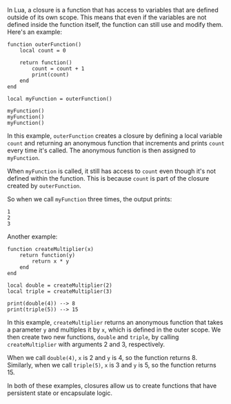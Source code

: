 In Lua, a closure is a function that has access to variables that are defined outside of its own scope. This means that even if the variables are not defined inside the function itself, the function can still use and modify them. Here's an example:

```
function outerFunction()
    local count = 0
    
    return function()
        count = count + 1
        print(count)
    end
end

local myFunction = outerFunction()

myFunction()
myFunction()
myFunction()
```

In this example, `outerFunction` creates a closure by defining a local variable `count` and returning an anonymous function that increments and prints `count` every time it's called. The anonymous function is then assigned to `myFunction`.

When `myFunction` is called, it still has access to `count` even though it's not defined within the function. This is because `count` is part of the closure created by `outerFunction`.

So when we call `myFunction` three times, the output prints:

```
1
2
3
```

Another example:

```
function createMultiplier(x)
    return function(y)
        return x * y
    end
end

local double = createMultiplier(2)
local triple = createMultiplier(3)

print(double(4)) --> 8
print(triple(5)) --> 15
```

In this example, `createMultiplier` returns an anonymous function that takes a parameter `y` and multiples it by `x`, which is defined in the outer scope. We then create two new functions, `double` and `triple`, by calling `createMultiplier` with arguments 2 and 3, respectively.

When we call `double(4)`, `x` is 2 and `y` is 4, so the function returns 8. Similarly, when we call `triple(5)`, `x` is 3 and `y` is 5, so the function returns 15.

In both of these examples, closures allow us to create functions that have persistent state or encapsulate logic.